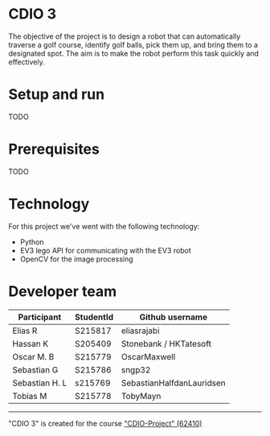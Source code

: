 # CDIO 3

The objective of the project is to design a robot that can automatically traverse a golf course, identify golf balls, pick them up, and bring them to a designated spot. The aim is to make the robot perform this task quickly and effectively.

# Setup and run

TODO

# Prerequisites

TODO

# Technology 

For this project we've went with the following technology:

* Python
* EV3 lego API for communicating with the EV3 robot
* OpenCV for the image processing 

# Developer team

Participant  | StudentId | Github username
------------- | ------------- | ------------
Elias R  | S215817 | eliasrajabi
Hassan K | S205409 | Stonebank / HKTatesoft
Oscar M. B  | S215779 | OscarMaxwell
Sebastian G  | S215786 | sngp32
Sebastian H. L | s215769 | SebastianHalfdanLauridsen
Tobias M | S215778 | TobyMayn

------------------------

"CDIO 3" is created for the course ["CDIO-Project" (62410)](https://kurser.dtu.dk/course/62410)
